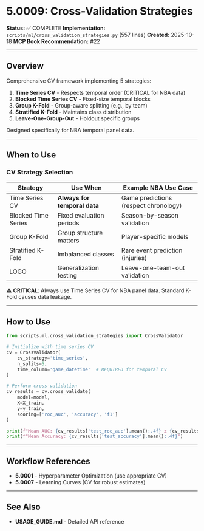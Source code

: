# 5.0009: Cross-Validation Strategies

**Status:** ✅ COMPLETE
**Implementation:** `scripts/ml/cross_validation_strategies.py` (557 lines)
**Created:** 2025-10-18
**MCP Book Recommendation:** #22

---

## Overview

Comprehensive CV framework implementing 5 strategies:
1. **Time Series CV** - Respects temporal order (CRITICAL for NBA data)
2. **Blocked Time Series CV** - Fixed-size temporal blocks
3. **Group K-Fold** - Group-aware splitting (e.g., by team)
4. **Stratified K-Fold** - Maintains class distribution
5. **Leave-One-Group-Out** - Holdout specific groups

Designed specifically for NBA temporal panel data.

---

## When to Use

### CV Strategy Selection

| Strategy | Use When | Example NBA Use Case |
|----------|----------|---------------------|
| Time Series CV | **Always for temporal data** | Game predictions (respect chronology) |
| Blocked Time Series | Fixed evaluation periods | Season-by-season validation |
| Group K-Fold | Group structure matters | Player-specific models |
| Stratified K-Fold | Imbalanced classes | Rare event prediction (injuries) |
| LOGO | Generalization testing | Leave-one-team-out validation |

**⚠️ CRITICAL**: Always use Time Series CV for NBA panel data. Standard K-Fold causes data leakage.

---

## How to Use

```python
from scripts.ml.cross_validation_strategies import CrossValidator

# Initialize with time series CV
cv = CrossValidator(
    cv_strategy='time_series',
    n_splits=5,
    time_column='game_datetime'  # REQUIRED for temporal CV
)

# Perform cross-validation
cv_results = cv.cross_validate(
    model=model,
    X=X_train,
    y=y_train,
    scoring=['roc_auc', 'accuracy', 'f1']
)

print(f"Mean AUC: {cv_results['test_roc_auc'].mean():.4f} ± {cv_results['test_roc_auc'].std():.4f}")
print(f"Mean Accuracy: {cv_results['test_accuracy'].mean():.4f}")
```

---

## Workflow References

- **5.0001** - Hyperparameter Optimization (use appropriate CV)
- **5.0007** - Learning Curves (CV for robust estimates)

---

## See Also

- **USAGE_GUIDE.md** - Detailed API reference
